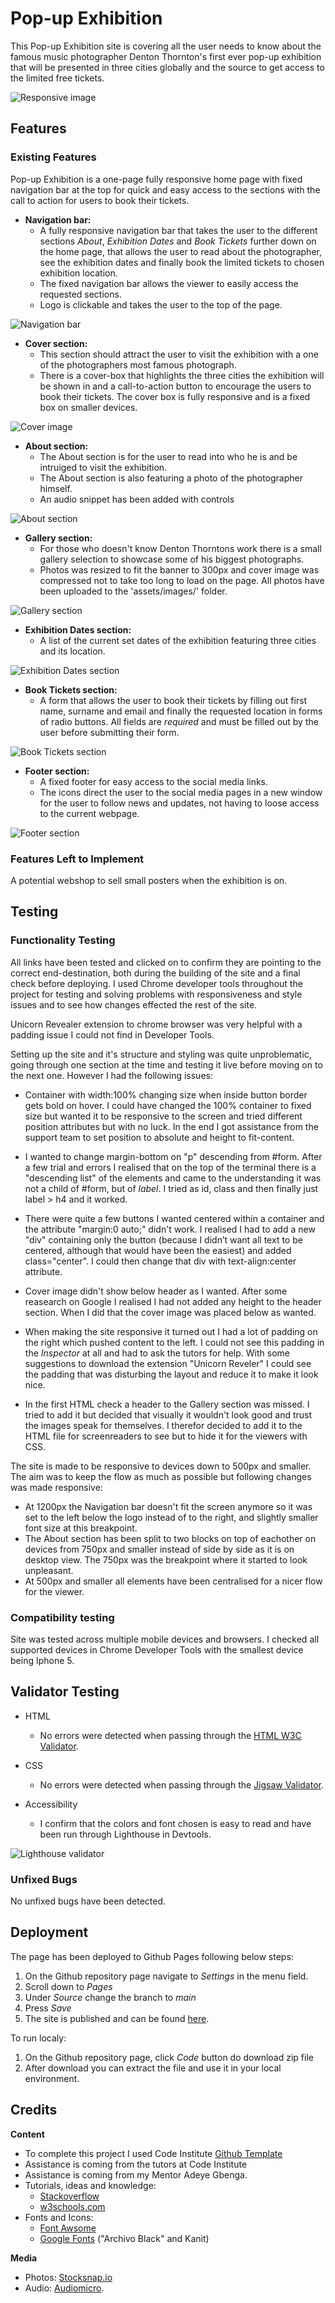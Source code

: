 # Pop-up Exhibition

This Pop-up Exhibition site is covering all the user needs to know about the famous music photographer Denton Thornton's first ever pop-up exhibition that will be presented in three cities globally and the source to get access to the limited free tickets. 

![Responsive image](assets/css/media/pop-up-exhibition-responsive.png)

## Features

### Existing Features

Pop-up Exhibition is a one-page fully responsive home page with fixed navigation bar at the top for quick and easy access to the sections with the call to action for users to book their tickets.

* **Navigation bar:**
    * A fully responsive navigation bar that takes the user to the different sections _About_, _Exhibition Dates_ and _Book Tickets_ further down on the home page, that allows the user to read about the photographer, see the exhibition dates and finally book the limited tickets to chosen exhibition location. 
    * The fixed navigation bar allows the viewer to easily access the requested sections.
    * Logo is clickable and takes the user to the top of the page. 

![Navigation bar](assets/css/media/pop-up-exhibition-navbar.png)

* **Cover section:**
    * This section should attract the user to visit the exhibition with a one of the photographers most famous photograph. 
    * There is a cover-box that highlights the three cities the exhibition will be shown in and a call-to-action button to encourage the users to book their tickets. 
    The cover box is fully responsive and is a fixed box on smaller devices. 

![Cover image](assets/css/media/pop-up-exhibition-cover.png)

* **About section:**
    * The About section is for the user to read into who he is and be intruiged to visit the exhibition. 
    * The About section is also featuring a photo of the photographer himself. 
    * An audio snippet has been added with controls

![About section](assets/css/media/pop-up-exhibition-about.png)

* **Gallery section:**
    * For those who doesn't know Denton Thorntons work there is a small gallery selection to showcase some of his biggest photographs. 
    * Photos was resized to fit the banner to 300px and cover image was compressed not to take too long to load on the page. All photos have been uploaded to the 'assets/images/' folder. 

![Gallery section](assets/css/media/pop-up-exhibition-gallery.png)

* **Exhibition Dates section:**
    * A list of the current set dates of the exhibition featuring three cities and its location. 

![Exhibition Dates section](assets/css/media/pop-up-exhibition-dates.png)

* **Book Tickets section:**
    * A form that allows the user to book their tickets by filling out first name, surname and email and finally the requested location in forms of radio buttons. All fields are _required_ and must be filled out by the user before submitting their form.

![Book Tickets section](assets/css/media/pop-up-exhibition-form.png)

* **Footer section:**
    * A fixed footer for easy access to the social media links. 
    * The icons direct the user to the social media pages in a new window for the user to follow news and updates, not having to loose access to the current webpage. 

![Footer section](assets/css/media/pop-up-exhibition-footer.png)

### Features Left to Implement

A potential webshop to sell small posters when the exhibition is on. 

## Testing

### Functionality Testing

All links have been tested and clicked on to confirm they are pointing to the correct end-destination, both during the building of the site and a final check before deploying. 
I used Chrome developer tools throughout the project for testing and solving problems with responsiveness and style issues and to see how changes effected the rest of the site. 

Unicorn Revealer extension to chrome browser was very helpful with a padding issue I could not find in Developer Tools. 

Setting up the site and it's structure and styling was quite unproblematic, going through one section at the time and testing it live before moving on to the next one. However I had the following issues:

* Container with width:100% changing size when inside button border gets bold on hover.
I could have changed the 100% container to fixed size but wanted it to be responsive to the screen and tried different position attributes but with no luck. In the end I got assistance from the support team to set position to absolute and height to fit-content. 

* I wanted to change margin-bottom on "p" descending from #form. After a few trial and errors I realised that on the top of the terminal there is a "descending list" of the elements and came to the understanding it was not a child of #form, but of _label_. I tried as id, class and then finally just label > h4 and it worked.

 * There were quite a few buttons I wanted centered within a container and the attribute "margin:0 auto;" didn't work. I realised I had to add a new "div" containing only the button (because I didn’t want all text to be centered, although that would have been the easiest) and added class="center". I could then change that div with text-align:center attribute. 

* Cover image didn't show below header as I wanted. After some reasearch on Google I realised I had not added any height to the header section. When I did that the cover image was placed below as wanted.

* When making the site responsive it turned out I had a lot of padding on the right which pushed content to the left. I could not see this padding in the _Inspector_ at all and had to ask the tutors for help. With some suggestions to download the extension "Unicorn Reveler" I could see the padding that was disturbing the layout and reduce it to make it look nice. 

* In the first HTML check a header to the Gallery section was missed. I tried to add it but decided that visually it wouldn't look good and trust the images speak for themselves. I therefor decided to add it to the HTML file for screenreaders to see but to hide it for the viewers with CSS.

The site is made to be responsive to devices down to 500px and smaller. The aim was to keep the flow as much as possible but following changes was made responsive:

* At 1200px the Navigation bar doesn't fit the screen anymore so it was set to the left below the logo instead of to the right, and slightly smaller font size at this breakpoint.
* The About section has been split to two blocks on top of eachother on devices from 750px and smaller instead of side by side as it is on desktop view. The 750px was the breakpoint where it started to look unpleasant.
* At 500px and smaller all elements have been centralised for a nicer flow for the viewer. 

### Compatibility testing
Site was tested across multiple mobile devices and browsers. I checked all supported devices in Chrome Developer Tools with the smallest device being Iphone 5. 
   
## Validator Testing

* HTML
    * No errors were detected when passing through the [HTML W3C Validator](https://validator.w3.org/nu/).

* CSS
    * No errors were detected when passing through the [Jigsaw Validator](https://jigsaw.w3.org/css-validator/).

* Accessibility 

    * I confirm that the colors and font chosen is easy to read and have been run through Lighthouse in Devtools.

![Lighthouse validator](assets/css/media/pop-up-exhibition-lighthouse.png)

### Unfixed Bugs

No unfixed bugs have been detected.

## Deployment

The page has been deployed to Github Pages following below steps:

1. On the Github repository page navigate to _Settings_ in the menu field. 
2. Scroll down to _Pages_
3. Under _Source_ change the branch to _main_
4. Press _Save_
5. The site is published and can be found [here](https://viktoriamahrberg.github.io/pop-up-exhibition/).

To run localy:

1. On the Github repository page, click _Code_ button do download zip file
2. After download you can extract the file and use it in your local environment.


## Credits

**Content**

* To complete this project I used Code Institute [Github Template](https://github.com/Code-Institute-Org/gitpod-full-template)
* Assistance is coming from the tutors at Code Institute 
* Assistance is coming from my Mentor Adeye Gbenga.
* Tutorials, ideas and knowledge:
    * [Stackoverflow](https://stackoverflow.com/) 
    * [w3schools.com](https://www.w3schools.com/)
* Fonts and Icons:
    * [Font Awsome](https://fontawesome.com/)
    * [Google Fonts](https://fonts.google.com/) ("Archivo Black" and Kanit)

**Media**

* Photos: [Stocksnap.io](https://stocksnap.io/)
* Audio: [Audiomicro](https://www.audiomicro.com/).


